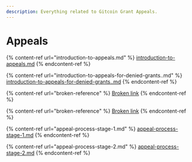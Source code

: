 ```yaml
---
description: Everything related to Gitcoin Grant Appeals.
---
```


# Appeals

{% content-ref url="introduction-to-appeals.md" %}
[introduction-to-appeals.md](introduction-to-appeals.md)
{% endcontent-ref %}

{% content-ref url="introduction-to-appeals-for-denied-grants..md" %}
[introduction-to-appeals-for-denied-grants..md](introduction-to-appeals-for-denied-grants..md)
{% endcontent-ref %}

{% content-ref url="broken-reference" %}
[Broken link](broken-reference)
{% endcontent-ref %}

{% content-ref url="broken-reference" %}
[Broken link](broken-reference)
{% endcontent-ref %}

{% content-ref url="appeal-process-stage-1.md" %}
[appeal-process-stage-1.md](appeal-process-stage-1.md)
{% endcontent-ref %}

{% content-ref url="appeal-process-stage-2.md" %}
[appeal-process-stage-2.md](appeal-process-stage-2.md)
{% endcontent-ref %}
